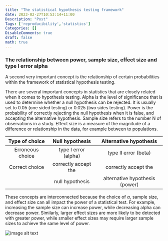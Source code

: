 ```yaml
---
title: "The statistical hypothesis testing framework"
date: 2023-02-27T10:53:14+11:00
Description: "Post"
Tags: ['reproducibility','statistics']
Categories: []
DisableComments: true
draft: false
math: true
---
```


### The relationship between power, sample size, effect size and type I error alpha

A second very important concept is the relationship of certain probabilities within the framework of statistical hypothesis testing.


There are several important concepts in statistics that are closely related when it comes to hypothesis testing. Alpha is the level of significance that is used to determine whether a null hypothesis can be rejected. It is usually set to 0.05 (one sided testing) or 0.025 (two sides testing). Power is the probability of correctly rejecting  the null hypothesis when it is false, and accepting the alternative hypothesis. Sample size refers to the number N of observations in a study. Effect size is a measure of the magnitude of a difference or relationship in the data, for example between to populations. 


| Type of choice      | Null hypothesis               | Alternative hypothesis  |
|:--------------------:|:----------------------------:|:------------------------:|
| Erroneous choice    | type I error (alpha)          | type II error (beta)     |
| Correct choice      | correctly accept the      | correctly accept the    |
|                     | null hypothesis               |alternative hypothesis (power)|

These concepts are interconnected because the choice of $\alpha$, sample size, and effect size can all impact the power of a statistical test. For example, increasing the sample size can increase power, while decreasing alpha can decrease power. Similarly, larger effect sizes are more likely to be detected with greater power, while smaller effect sizes may require larger sample sizes to achieve the same level of power.

![image alt text](/images/power_failure_effect.png)

